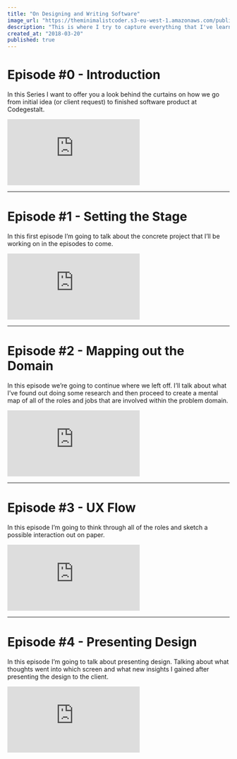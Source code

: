```yaml
---
title: "On Designing and Writing Software"
image_url: "https://theminimalistcoder.s3-eu-west-1.amazonaws.com/public/on-designing-and-writing-software.jpg"
description: "This is where I try to capture everything that I've learned about designing and writing software in a single place."
created_at: "2018-03-20"
published: true
---
```


# Episode #0 - Introduction
In this Series I want to offer you a look behind the curtains on how we go from initial idea (or client request) to finished software product at Codegestalt.

<div class="video-container">
  <iframe src="https://www.youtube.com/embed/0dyAu1ePAMk?modestbranding=1&showinfo=0" frameborder="0" allow="autoplay; encrypted-media" allowfullscreen></iframe>
</div>

---

# Episode #1 - Setting the Stage
In this first episode I’m going to talk about the concrete project that I’ll be working on in the episodes to come.

<div class="video-container">
  <iframe src="https://www.youtube.com/embed/6Dm2F8-ds1g?modestbranding=1&showinfo=0" frameborder="0" allow="autoplay; encrypted-media" allowfullscreen></iframe>
</div>

---

# Episode #2 - Mapping out the Domain
In this episode we’re going to continue where we left off. I’ll talk about what I’ve found out doing some research and then proceed to create a mental map of all of the roles and jobs that are involved within the problem domain.
<div class="video-container">
  <iframe src="https://www.youtube.com/embed/komNAZNz5M0?modestbranding=1&showinfo=0" frameborder="0" allow="autoplay; encrypted-media" allowfullscreen></iframe>
</div>

---

# Episode #3 - UX Flow
In this episode I’m going to think through all of the roles and sketch a possible interaction out on paper.
<div class="video-container">
  <iframe src="https://www.youtube.com/embed/ESXhAA9bUE4?modestbranding=1&showinfo=0" frameborder="0" allow="autoplay; encrypted-media" allowfullscreen></iframe>
</div>

---

# Episode #4 - Presenting Design
In this episode I’m going to talk about presenting design. Talking about what thoughts went into which screen and what new insights I gained after presenting the design to the client.
<div class="video-container">
  <iframe src="https://www.youtube.com/embed/nSoevf5rnsY?modestbranding=1&showinfo=0" frameborder="0" allow="autoplay; encrypted-media" allowfullscreen></iframe>
</div>
